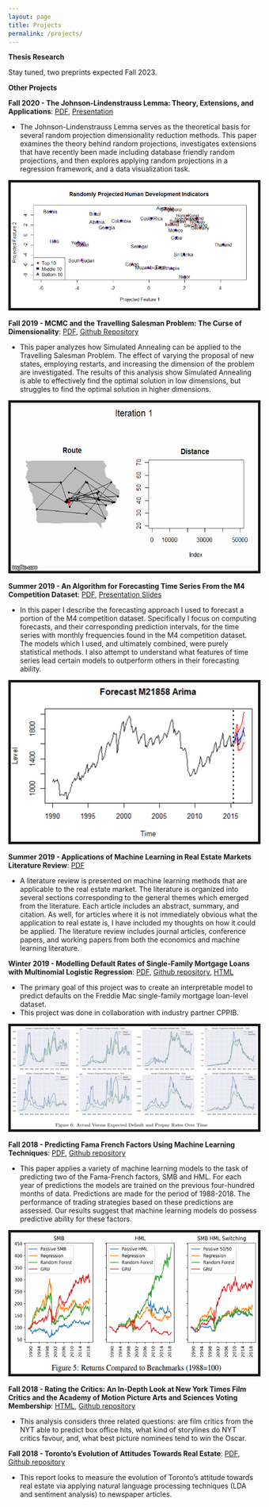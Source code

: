 ```yaml
---
layout: page
title: Projects
permalink: /projects/
---
```


**Thesis Research**

Stay tuned, two preprints expected Fall 2023.

**Other Projects**

**Fall 2020 - The Johnson-Lindenstrauss Lemma: Theory, Extensions, and Applications**: <a href="https://github.com/daveveitch/UofT/raw/master/MAT1850%20-%20Linear%20Algebra%20Optimization/JL%20Lemma%20-%20Theory%20Extensions%20Applications.pdf">PDF</a>, <a href="https://github.com/daveveitch/UofT/raw/master/MAT1850%20-%20Linear%20Algebra%20Optimization/JL%20Lemma%20Presentation.pdf">Presentation</a>
- The Johnson-Lindenstrauss Lemma serves as the theoretical basis for several random projection dimensionality reduction methods. This paper examines the theory behind random projections, investigates extensions that have recently been made including database friendly random projections, and then explores applying random projections in a regression framework, and a data visualization task.
<p style="text-align:center;"><img src="https://github.com/daveveitch/UofT/raw/master/MAT1850%20-%20Linear%20Algebra%20Optimization/econrandomproject.png" alt="HTML5 Icon" width="500" height="253" border="5"></p>

**Fall 2019 - MCMC and the Travelling Salesman Problem: The Curse of Dimensionality**: <a href="https://github.com/daveveitch/UofT/raw/master/STA3431/MCMC%20for%20the%20Travelling%20Salesman%20Problem.pdf">PDF</a>, <a href="https://github.com/daveveitch/UofT/tree/master/STA3431">Github Repository</a>
- This paper analyzes how Simulated Annealing can be applied to the Travelling Salesman Problem. The effect of varying the proposal of new states, employing restarts, and increasing the dimension of the problem are investigated. The results of this analysis show Simulated Annealing is able to effectively find the optimal solution in low dimensions, but struggles to find the optimal solution in higher dimensions.
<p style="text-align:center;"><img src="https://raw.githubusercontent.com/daveveitch/UofT/master/STA3431/MCMCTSPGif.gif" alt="HTML5 Icon" width="500" height="339" border="5"></p>

**Summer 2019 - An Algorithm for Forecasting Time Series From the M4 Competition Dataset**: <a href="https://github.com/daveveitch/UofT/raw/master/Time%20Series%20Reading%20Course/M4ForecastingAlgorithmPaper%20-%20David%20Veitch.pdf">PDF</a>, <a href="https://github.com/daveveitch/UofT/raw/master/Time%20Series%20Reading%20Course/M4ForecastingAlgorithmPresentation%20-%20David%20Veitch.pdf">Presentation Slides</a>
- In  this  paper  I  describe  the  forecasting  approach  I  used  to  forecast  a  portion  of  the  M4  competition dataset.  Specifically I focus on computing forecasts, and their corresponding prediction intervals, for the time series with monthly frequencies found in the M4 competition dataset.  The models which I used, and ultimately combined, were purely statistical methods.  I also attempt to understand what features of time series lead certain models to outperform others in their forecasting ability.
<p style="text-align:center;"><img src="/assets/arimapic.PNG" alt="HTML5 Icon" width="500" height="321" border="5"></p>

**Summer 2019 - Applications of Machine Learning in Real Estate Markets Literature Review**: <a href="https://github.com/daveveitch/Research/raw/master/ML%20in%20Real%20Estate%20Literature%20Review/Real_Estate_ML_Literature_Review.pdf">PDF</a>
- A literature review is presented on machine learning methods that are applicable to the real estate market. The literature is organized into several sections corresponding to the general themes which emerged from the literature. Each article includes an abstract, summary, and citation. As well, for articles where it is not immediately obvious what the application to real estate is, I have included my thoughts on how it could be applied. The literature review includes journal articles, conference papers, and working papers from both the economics and machine learning literature.

**Winter 2019 - Modelling Default Rates of Single-Family Mortgage Loans with Multinomial Logistic Regression**: <a href="https://github.com/daveveitch/UofT/raw/master/STA2453/Project%202/FinalSubmission/FinalReport.pdf">PDF</a>, <a href="https://github.com/daveveitch/UofT/tree/master/STA2453/Project%202/FinalSubmission">Github repository</a>, <a href="https://daveveitch.github.io/assets/MtgDefaultMNLogit.html">HTML</a>
- The primary goal of this project was to create an interpretable model to predict defaults on the Freddie Mac single-family mortgage loan-level dataset.
- This project was done in collaboration with industry partner CPPIB.
<p style="text-align:center;"><img src="/assets/mortgagepic.PNG" alt="HTML5 Icon" width="500" height="208" border="5"></p>

**Fall 2018 - Predicting Fama French Factors Using Machine Learning Techniques**: <a href="https://github.com/daveveitch/UofT/raw/master/CSC2515%20-%20Intro%20to%20ML/CSC2515Project/Report/PredictingFamaFrenchFactorsUsingML.pdf">PDF</a>, <a href="https://github.com/daveveitch/UofT/tree/master/CSC2515%20-%20Intro%20to%20ML/CSC2515Project">Github repository</a>
- This paper applies a variety of machine learning models to the task of predicting two of the Fama-French factors, SMB and HML. For each year of predictions the models are trained on the previous four-hundred months of data. Predictions are made for the period of 1988-2018. The performance of trading strategies based on these predictions are assessed. Our results suggest that machine learning models do possess predictive ability for these factors.
<p style="text-align:center;"><img src="/assets/famafrenchpic.PNG" alt="HTML5 Icon" width="500" height="285" border="5"></p>

**Fall 2018 - Rating the Critics: An In-Depth Look at New York Times Film Critics and the Academy of Motion Picture Arts and Sciences Voting Membership**: <a href="https://daveveitch.github.io/movieproject.html">HTML</a>, <a href="https://github.com/daveveitch/UofT/tree/master/STA2453/Project%201/Final%20Report">Github repository</a>
- This analysis considers three related questions: are film critics from the NYT able to predict box office hits, what kind of storylines do NYT critics favour, and, what best picture nominees tend to win the Oscar.

**Fall 2018 - Toronto’s Evolution of Attitudes Towards Real Estate**: <a href="https://github.com/daveveitch/UofT/raw/master/STA2101%20-%20Applied%20Stats%201/CADRealEstateProject/STA2101%20Final%20Project%20-%20David%20Veitch.pdf">PDF</a>, <a href="https://github.com/daveveitch/UofT/tree/master/STA2101%20-%20Applied%20Stats%201/CADRealEstateProject">Github repository</a>
- This report looks to measure the evolution of Toronto’s attitude towards real estate via applying natural language processing techniques (LDA and sentiment analysis) to newspaper articles.
